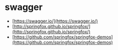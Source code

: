 # swagger

- [https://swagger.io/](https://swagger.io/)
- [http://springfox.github.io/springfox/](http://springfox.github.io/springfox/)
- [https://github.com/springfox/springfox-demos](https://github.com/springfox/springfox-demos)
